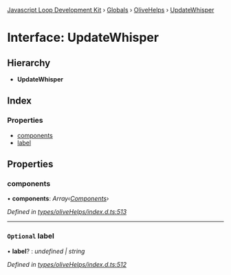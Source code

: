 [Javascript Loop Development Kit](../README.md) › [Globals](../globals.md) › [OliveHelps](../modules/olivehelps.md) › [UpdateWhisper](olivehelps.updatewhisper.md)

# Interface: UpdateWhisper

## Hierarchy

* **UpdateWhisper**

## Index

### Properties

* [components](olivehelps.updatewhisper.md#components)
* [label](olivehelps.updatewhisper.md#optional-label)

## Properties

###  components

• **components**: *Array‹[Components](../modules/olivehelps.md#components)›*

*Defined in [types/oliveHelps/index.d.ts:513](https://github.com/open-olive/loop-development-kit/blob/ba5f0aac/ldk/javascript/src/types/oliveHelps/index.d.ts#L513)*

___

### `Optional` label

• **label**? : *undefined | string*

*Defined in [types/oliveHelps/index.d.ts:512](https://github.com/open-olive/loop-development-kit/blob/ba5f0aac/ldk/javascript/src/types/oliveHelps/index.d.ts#L512)*
